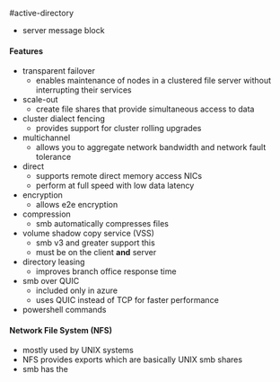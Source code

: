 #active-directory 
- server message block
#### Features
- transparent failover
	- enables maintenance of nodes in a clustered file server without interrupting their services
- scale-out
	- create file shares that provide simultaneous access to data
- cluster dialect fencing
	- provides support for cluster rolling upgrades
- multichannel
	- allows you to aggregate network bandwidth and network fault tolerance
- direct
	- supports remote direct memory access NICs
	- perform at full speed with low data latency
- encryption
	- allows e2e encryption
- compression
	- smb automatically compresses files
- volume shadow copy service (VSS)
	- smb v3 and greater support this 
	- must be on the client **and** server
- directory leasing
	- improves branch office response time
- smb over QUIC
	- included only in azure
	- uses QUIC instead of TCP for faster performance
- powershell commands
#### Network File System (NFS)
- mostly used by UNIX systems
- NFS provides exports which are basically UNIX smb shares
- smb has the 